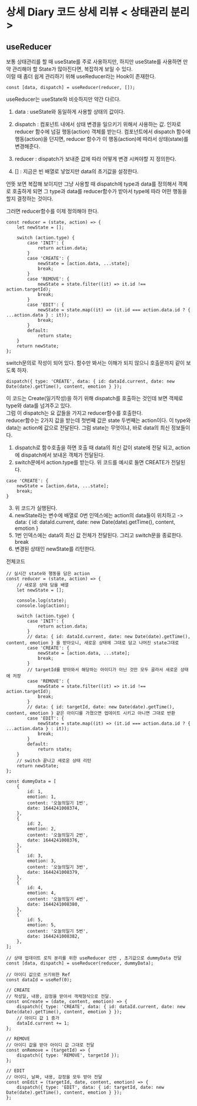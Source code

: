 # 상세 Diary 코드 상세 리뷰 < 상태관리 분리 >

## useReducer

보통 상태관리를 할 때 useState를 주로 사용하지만, 하지만 useState를 사용하면 만약 관리해야 할 State가 많아진다면, 복잡하게 보일 수 있다.  
이럴 때 좀더 쉽게 관리하기 위해 useReducer라는 Hook이 존재한다.

```
const [data, dispatch] = useReducer(reducer, []);
```

useReducer는 useState와 비슷하지만 약간 다르다.

1. data : useState와 동일하게 사용할 상태의 값이다.

2. dispatch : 컴포넌트 내에서 상태 변경을 일으키기 위해서 사용하는 값. 인자로 reducer 함수에 넘길 행동(action) 객체를 받는다. 컴포넌트에서 dispatch 함수에 행동(action)을 던지면, reducer 함수가 이 행동(action)에 따라서 상태(state)를 변경해준다.

3. reducer : dispatch가 보내준 값에 따라 어떻게 변경 시켜야할 지 정의한다.

4. [] : 지금은 빈 배열로 넣었지만 data의 초기값을 설정한다.

언뜻 보면 복잡해 보이지만 그냥 사용할 때 dispatch에 type과 data를 정의해서 객체로 호출하게 되면 그 type과 data를 reducer함수가 받아서 type에 따라 어떤 행동을 할지 결정하는 것이다.

그러면 reducer함수를 이제 정의해야 한다.

```
const reducer = (state, action) => {
    let newState = [];

    switch (action.type) {
        case 'INIT': {
            return action.data;
        }
        case 'CREATE': {
            newState = [action.data, ...state];
            break;
        }
        case 'REMOVE': {
            newState = state.filter((it) => it.id !== action.targetId);
            break;
        }
        case 'EDIT': {
            newState = state.map((it) => (it.id === action.data.id ? { ...action.data } : it));
            break;
        }
        default:
            return state;
    }
    return newState;
};
```

switch문의로 작성이 되어 있다. 함수만 봐서는 이해가 되지 않으니 호출문까지 같이 보도록 하자.

```
dispatch({ type: 'CREATE', data: { id: dataId.current, date: new Date(date).getTime(), content, emotion } });
```

이 코드는 Create(일기작성)을 하기 위해 dispatch를 호출하는 것인데 보면 객체로 type와 data를 넘겨주고 있다.  
그럼 이 dispatch는 요 값들을 가지고 reducer함수를 호출한다.  
reducer함수는 2가지 값을 받는데 첫번쨰 값은 state 두번째는 action이다. 이 type와 data는 action에 값으로 전달된다.
그럼 state는 무엇이냐, 바로 data의 최신 정보들이다.

1. dispatch로 함수호출을 하면 호출 때 data의 최신 값이 state에 전달 되고, action에 dispatch에서 보내온 객체가 전달된다.
2. switch문에서 action.type를 받는다. 위 코드를 예시로 들면 CREATE가 전달된다.

```
case 'CREATE': {
    newState = [action.data, ...state];
    break;
}
```

3. 위 코드가 실행된다.
4. newState라는 변수에 배열로 0번 인덱스에는 action의 data들이 위치하고 -> data: { id: dataId.current, date: new Date(date).getTime(), content, emotion }
5. 1번 인덱스에는 data의 최신 값 전체가 전달된다. 그리고 switch문을 종료한다. break
6. 변경된 상태인 newState를 리턴한다.

전체코드

```
// 실시간 state와 행동을 담은 action
const reducer = (state, action) => {
    // 새로운 상태 담을 배열
    let newState = [];

    console.log(state);
    console.log(action);

    switch (action.type) {
        case 'INIT': {
            return action.data;
        }
        // data: { id: dataId.current, date: new Date(date).getTime(), content, emotion } 을 받아오니, 새로운 상태에 그대로 담고 나머진 state그대로
        case 'CREATE': {
            newState = [action.data, ...state];
            break;
        }
        // targetId를 받아와서 해당하는 아이디가 아닌 것만 모두 골라서 새로운 상태에 저장
        case 'REMOVE': {
            newState = state.filter((it) => it.id !== action.targetId);
            break;
        }
        // data: { id: targetId, date: new Date(date).getTime(), content, emotion } 같은 아이디를 가졌으면 업데이트 시키고 아니면 그대로 반환
        case 'EDIT': {
            newState = state.map((it) => (it.id === action.data.id ? { ...action.data } : it));
            break;
        }
        default:
            return state;
    }
    // switch 끝나고 새로운 상태 리턴
    return newState;
};

const dummyData = [
    {
        id: 1,
        emotion: 1,
        content: '오늘의일기 1번',
        date: 1644241008374,
    },
    {
        id: 2,
        emotion: 2,
        content: '오늘의일기 2번',
        date: 1644241008376,
    },
    {
        id: 3,
        emotion: 3,
        content: '오늘의일기 3번',
        date: 1644241008379,
    },
    {
        id: 4,
        emotion: 4,
        content: '오늘의일기 4번',
        date: 1644241008380,
    },
    {
        id: 5,
        emotion: 5,
        content: '오늘의일기 5번',
        date: 1644241008382,
    },
];

// 상태 업데이트 로직 분리를 위한 useReducer 선언 , 초기값으로 dummyData 전달
const [data, dispatch] = useReducer(reducer, dummyData);

// 아이디 값으로 쓰기위한 Ref
const dataId = useRef(0);

// CREATE
// 작성일, 내용, 감정을 받아서 객채형식으로 전달.
const onCreate = (date, content, emotion) => {
    dispatch({ type: 'CREATE', data: { id: dataId.current, date: new Date(date).getTime(), content, emotion } });
    // 아이디 값 1 증가
    dataId.current += 1;
};

// REMOVE
// 아이디 값을 받아 아이디 값 그대로 전달
const onRemove = (targetId) => {
    dispatch({ type: 'REMOVE', targetId });
};

// EDIT
// 아이디, 날짜, 내용, 감정을 모두 받아 전달
const onEdit = (targetId, date, content, emotion) => {
    dispatch({ type: 'EDIT', data: { id: targetId, date: new Date(date).getTime(), content, emotion } });
};
```

